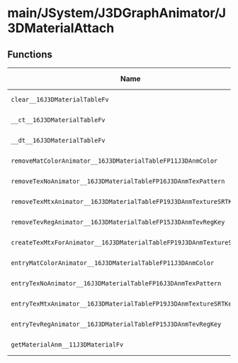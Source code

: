 # main/JSystem/J3DGraphAnimator/J3DMaterialAttach

## Functions

| Name | Address | Match % |
|------|---------|---------|
| `clear__16J3DMaterialTableFv` | `0x80438C9C` | :x: (0.0%) |
| `__ct__16J3DMaterialTableFv` | `0x80438CC4` | :x: (0.0%) |
| `__dt__16J3DMaterialTableFv` | `0x80438CF8` | :x: (0.0%) |
| `removeMatColorAnimator__16J3DMaterialTableFP11J3DAnmColor` | `0x80438D38` | :x: (0.0%) |
| `removeTexNoAnimator__16J3DMaterialTableFP16J3DAnmTexPattern` | `0x80438DD0` | :x: (0.0%) |
| `removeTexMtxAnimator__16J3DMaterialTableFP19J3DAnmTextureSRTKey` | `0x80438E74` | :x: (0.0%) |
| `removeTevRegAnimator__16J3DMaterialTableFP15J3DAnmTevRegKey` | `0x80438F3C` | :x: (0.0%) |
| `createTexMtxForAnimator__16J3DMaterialTableFP19J3DAnmTextureSRTKey` | `0x80439050` | :x: (0.0%) |
| `entryMatColorAnimator__16J3DMaterialTableFP11J3DAnmColor` | `0x80439184` | :x: (0.0%) |
| `entryTexNoAnimator__16J3DMaterialTableFP16J3DAnmTexPattern` | `0x80439240` | :x: (0.0%) |
| `entryTexMtxAnimator__16J3DMaterialTableFP19J3DAnmTextureSRTKey` | `0x80439314` | :x: (0.0%) |
| `entryTevRegAnimator__16J3DMaterialTableFP15J3DAnmTevRegKey` | `0x804394BC` | :x: (0.0%) |
| `getMaterialAnm__11J3DMaterialFv` | `0x80439604` | :x: (0.0%) |